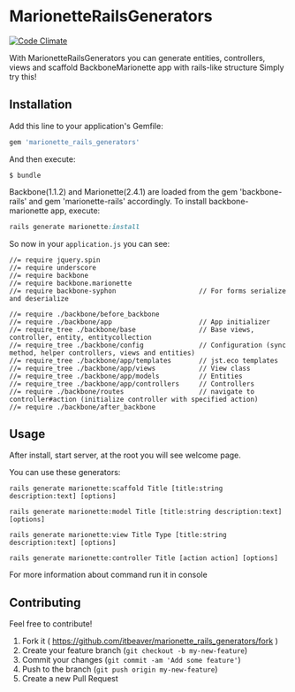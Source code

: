 # MarionetteRailsGenerators

[![Code Climate](https://codeclimate.com/github/itbeaver/marionette_rails_generators/badges/gpa.svg)](https://codeclimate.com/github/itbeaver/marionette_rails_generators)

With MarionetteRailsGenerators you can generate entities, controllers, views and scaffold BackboneMarionette app with rails-like structure
Simply try this!

## Installation

Add this line to your application's Gemfile:

```ruby
gem 'marionette_rails_generators'
```

And then execute:

    $ bundle

Backbone(1.1.2) and Marionette(2.4.1) are loaded from the gem 'backbone-rails' and gem 'marionette-rails' accordingly.
To install backbone-marionette app, execute:
```ruby
rails generate marionette:install
```

So now in your `application.js` you can see:

```
//= require jquery.spin
//= require underscore
//= require backbone
//= require backbone.marionette
//= require backbone-syphon						// For forms serialize and deserialize

//= require ./backbone/before_backbone
//= require ./backbone/app 						// App initializer
//= require_tree ./backbone/base 				// Base views, controller, entity, entitycollection
//= require_tree ./backbone/config				// Configuration (sync method, helper controllers, views and entities)
//= require_tree ./backbone/app/templates		// jst.eco templates
//= require_tree ./backbone/app/views			// View class
//= require_tree ./backbone/app/models			// Entities
//= require_tree ./backbone/app/controllers		// Controllers
//= require ./backbone/routes					// navigate to controller#action (initialize controller with specified action)
//= require ./backbone/after_backbone
```

## Usage

After install, start server, at the root you will see welcome page.

You can use these generators:

`rails generate marionette:scaffold Title [title:string description:text] [options]`

`rails generate marionette:model Title [title:string description:text] [options]`

`rails generate marionette:view Title Type [title:string description:text] [options]`

`rails generate marionette:controller Title [action action] [options]`

For more information about command run it in console

## Contributing

Feel free to contribute!

1. Fork it ( https://github.com/itbeaver/marionette_rails_generators/fork )
2. Create your feature branch (`git checkout -b my-new-feature`)
3. Commit your changes (`git commit -am 'Add some feature'`)
4. Push to the branch (`git push origin my-new-feature`)
5. Create a new Pull Request
